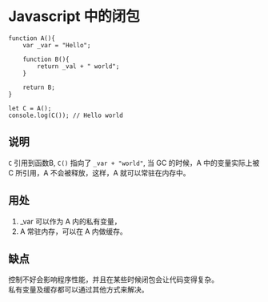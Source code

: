 # Javascript 中的闭包
```
function A(){
    var _var = "Hello";

    function B(){
        return _val + " world";
    }

    return B;
}

let C = A();
console.log(C()); // Hello world
```

## 说明
```C``` 引用到函数B, ```C()``` 指向了 ```_var + "world"```, 当 GC 的时候，A 中的变量实际上被 C 所引用，A 不会被释放，这样，A 就可以常驻在内存中。

## 用处
1. _var 可以作为 A 内的私有变量，
2. A 常驻内存，可以在 A 内做缓存。

## 缺点
控制不好会影响程序性能，并且在某些时候闭包会让代码变得复杂。    
私有变量及缓存都可以通过其他方式来解决。
